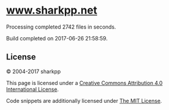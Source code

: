 # www.sharkpp.net

Processing completed 2742 files in  seconds.

Build completed on 2017-06-26 21:58:59.

## License

&copy; 2004-2017 sharkpp

This page is licensed under a [Creative Commons Attribution 4.0 International License](http://creativecommons.org/licenses/by/4.0/).

Code snippets are additionally licensed under [The MIT License](http://opensource.org/licenses/MIT).
